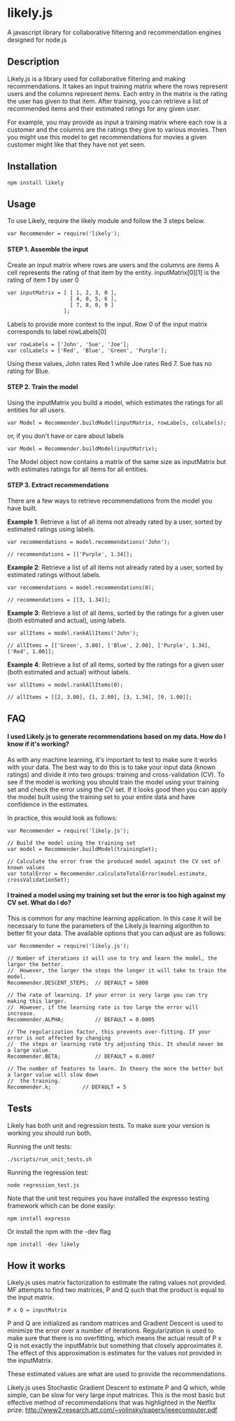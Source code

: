 likely.js
=========
A javascript library for collaborative filtering and recommendation engines designed for node.js

Description
---------
Likely.js is a library used for collaborative filtering and making recommendations. It takes an input
training matrix where the rows represent users and the columns represent items. Each entry in the matrix
is the rating the user has given to that item. After training, you can retrieve a list of recommended
items and their estimated ratings for any given user. 

For example, you may provide as input a training matrix where each row is a customer and the columns are the ratings they give 
to various movies. Then you might use this model to get recommendations for movies a given customer might like that they have
not yet seen.

Installation
---------

    npm install likely

Usage 
---------
    
To use Likely, require the likely module and follow the 3 steps below.
<!-- language: lang-js -->
    var Recommender = require('likely');
    
#### STEP 1. Assemble the input
Create an input matrix where rows are users and the columns are items
A cell represents the rating of that item by the entity. inputMatrix[0][1] is the 
rating of item 1 by user 0
<!-- language: lang-js -->
    var inputMatrix = [ [ 1, 2, 3, 0 ],
                        [ 4, 0, 5, 6 ],
                        [ 7, 8, 0, 9 ]
                      ];
                      
Labels to provide more context to the input. Row 0 of the input matrix corresponds to label rowLabels[0]
<!-- language: lang-js -->
    var rowLabels = ['John', 'Sue', 'Joe'];
    var colLabels = ['Red', 'Blue', 'Green', 'Purple'];

Using these values, John rates Red 1 while Joe rates Red 7. Sue has no rating for Blue.

#### STEP 2. Train the model
Using the inputMatrix you build a model, which estimates the ratings for all entities for all users. 
<!-- language: lang-js -->
    var Model = Recommender.buildModel(inputMatrix, rowLabels, colLabels);
    
or, if you don't have or care about labels
<!-- language: lang-js -->
    var Model = Recommender.buildModel(inputMatrix);
    
The Model object now contains a matrix of the same size as inputMatrix but with estimates ratings for
all items for all entities. 
    
#### STEP 3. Extract recommendations
There are a few ways to retrieve recommendations from the model you have built.

**Example 1**: Retrieve a list of all items not already rated by a user, sorted by estimated ratings using labels.
<!-- language: lang-js -->
    var recommendations = model.recommendations('John');
	
    // recommendations = [['Purple', 1.34]];
    

**Example 2**: Retrieve a list of all items not already rated by a user, sorted by estimated ratings without labels.
<!-- language: lang-js -->
    var recommendations = model.recommendations(0);
	
    // recommendations = [[3, 1.34]];

**Example 3**: Retrieve a list of all items, sorted by the ratings for a given user (both estimated and actual), using labels.
<!-- language: lang-js -->
    var allItems = model.rankAllItems('John');
	
    // allItems = [['Green', 3.00], ['Blue', 2.00], ['Purple', 1.34], ['Red', 1.00]];

**Example 4**: Retrieve a list of all items, sorted by the ratings for a given user (both estimated and actual) without labels.
<!-- language: lang-js -->	
    var allItems = model.rankAllItems(0);
	
    // allItems = [[2, 3.00], [1, 2.00], [3, 1.34], [0, 1.00]];

FAQ
---------
#### I used Likely.js to generate recommendations based on my data. How do I know if it's working?

As with any machine learning, it's important to test to make sure it works with your data. The best way to do this is to 
take your input data (known ratings) and divide it into two groups: training and cross-validation (CV). To see if the model is working you 
should train the model using your training set and check the error using the CV set. If it looks good then you can apply
the model built using the training set to your entire data and have confidence in the estimates. 

In practice, this would look as follows:
<!-- language: lang-js -->
    var Recommender = require('likely.js');

    // Build the model using the training set
    var model = Recommender.buildModel(trainingSet);
	
    // Calculate the error from the produced model against the CV set of known values
    var totalError = Recommender.calculateTotalError(model.estimate, crossValidationSet);


#### I trained a model using my training set but the error is too high against my CV set. What do I do?

This is common for any machine learning application. In this case it will be necessary to tune the parameters of the 
Likely.js learning algorithm to better fit your data. The available options that you can adjust are as follows:
<!-- language: lang-js -->	
	var Recommender = require('likely.js');
	
	// Number of iterations it will use to try and learn the model, the larger the better. 
	// 	However, the larger the steps the longer it will take to train the model.
	Recommender.DESCENT_STEPS;  // DEFAULT = 5000 
	
	// The rate of learning. If your error is very large you can try making this larger.
	// 	However, if the learning rate is too large the error will increase.
	Recommender.ALPHA;          // DEFAULT = 0.0005
	
	// The regularization factor, this prevents over-fitting. If your error is not affected by changing
	// 	the steps or learning rate try adjusting this. It should never be a large value.
	Recommender.BETA;           // DEFAULT = 0.0007
	
	// The number of features to learn. In theory the more the better but a larger value will slow down
	// 	the training. 
	Recommender.k; 		    // DEFAULT = 5

Tests 
---------
Likely has both unit and regression tests. To make sure your version is working you should run both.

Running the unit tests:

    ./scripts/run_unit_tests.sh

Running the regression test:

    node regression_test.js
    
Note that the unit test requires you have installed the expresso testing framework which can be done easily:

    npm install expresso

Or install the npm with the -dev flag

    npm install -dev likely

How it works
---------
Likely.js uses matrix factorization to estimate the rating values not provided. MF attempts to find two matrices, P and Q 
such that the product is equal to the input matrix. 

    P x Q = inputMatrix
    
P and Q are initialized as random matrices and Gradient Descent is used to minimize the error over a number of iterations.
Regularization is used to make sure that there is no overfitting, which means the actual result of P x Q is not exactly
the inputMatrix but something that closely approximates it. The effect of this approximation is estimates for the 
values not provided in the inputMatrix. 

These estimated values are what are used to provide the recommendations.

Likely.js uses Stochastic Gradient Descent to estimate P and Q which, while simple, can be slow for very large input matrices.
This is the most basic but effective method of recommendations that was highlighted in the Netflix prize: 
http://www2.research.att.com/~volinsky/papers/ieeecomputer.pdf 
